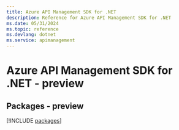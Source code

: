 ```yaml
---
title: Azure API Management SDK for .NET
description: Reference for Azure API Management SDK for .NET
ms.date: 05/31/2024
ms.topic: reference
ms.devlang: dotnet
ms.service: apimanagement
---
```

# Azure API Management SDK for .NET - preview
## Packages - preview
[!INCLUDE [packages](api-management-index.md)]